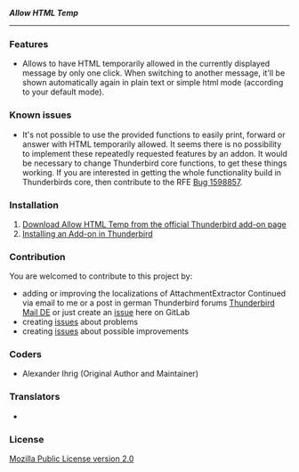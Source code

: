 ***Allow HTML Temp***

--------

### Features

* Allows to have HTML temporarily allowed in the currently displayed message by only one click. When switching to another message, it'll be shown automatically again in plain text or simple html mode (according to your default mode).

### Known issues

* It's not possible to use the provided functions to easily print, forward or answer with HTML temporarily allowed. It seems there is no possibility to implement these repeatedly requested features by an addon. It would be necessary to change Thunderbird core functions, to get these things working. If you are interested in getting the whole functionality build in Thunderbirds core, then contribute to the RFE [Bug 1598857](https://bugzilla.mozilla.org/show_bug.cgi?id=1598857).

### Installation

1. [Download Allow HTML Temp from the official Thunderbird add-on page](https://addons.thunderbird.net/addon/allow-html-temp/)
2. [Installing an Add-on in Thunderbird](https://support.mozilla.org/kb/installing-addon-thunderbird)


### Contribution

You are welcomed to contribute to this project by:
* adding or improving the localizations of AttachmentExtractor Continued via email to me or a post in german Thunderbird forums [Thunderbird Mail DE](https://www.thunderbird-mail.de/forum/board/81-hilfe-und-fehlermeldungen-zu-thunders-add-ons/) or just create an [issue](https://gitlab.com/ThunderbirdMailDE/allow-html-temp/issues/) here on GitLab
* creating [issues](https://gitlab.com/ThunderbirdMailDE/allow-html-temp/issues/) about problems
* creating [issues](https://gitlab.com/ThunderbirdMailDE/allow-html-temp/issues/) about possible improvements


### Coders

* Alexander Ihrig (Original Author and Maintainer)

### Translators

* 


### License

[Mozilla Public License version 2.0](https://gitlab.com/ThunderbirdMailDE/allow-html-temp/LICENSE)